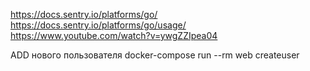 https://docs.sentry.io/platforms/go/
https://docs.sentry.io/platforms/go/usage/
https://www.youtube.com/watch?v=ywgZZIpea04

ADD нового пользователя
docker-compose run --rm web createuser